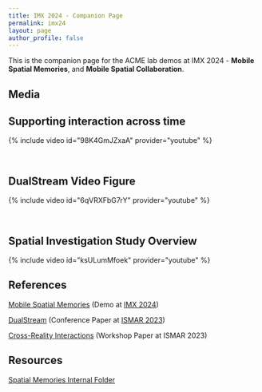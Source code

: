 ```yaml
---
title: IMX 2024 - Companion Page
permalink: imx24
layout: page
author_profile: false
---
```


This is the companion page for the ACME lab demos at IMX 2024 - **Mobile Spatial Memories**, and **Mobile Spatial Collaboration**.

## Media

## Supporting interaction across time

{% include video id="98K4GmJZxaA" provider="youtube" %}

<br>

## DualStream Video Figure

{% include video id="6qVRXFbG7rY" provider="youtube" %}

<br>

## Spatial Investigation Study Overview

{% include video id="ksULumMfoek" provider="youtube" %}

## References

[Mobile Spatial Memories](/assets/documents/papers/imx2024memories.pdf) (Demo at [IMX 2024](https://imx.acm.org/2024/))

[DualStream](/assets/documents/papers/ismar2023dualstream.pdf) (Conference Paper at [ISMAR 2023](https://ismar23.org/))

[Cross-Reality Interactions](/assets/documents/papers/ismar2023crossreality.pdf) (Workshop Paper at ISMAR 2023)


## Resources

[Spatial Memories Internal Folder](https://o365coloradoedu-my.sharepoint.com/:f:/g/personal/riva3436_colorado_edu/EhvRHq90s89Djh_Hes1YniABuV--d3G9DN-kH6e64Rh8Qw?e=5K9DgU)

